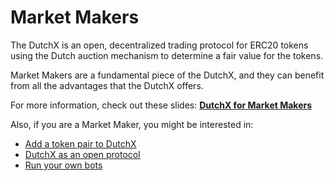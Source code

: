 # Market Makers
The DutchX is an open, decentralized trading protocol for ERC20 tokens using
the Dutch auction mechanism to determine a fair value for the tokens.

Market Makers are a fundamental piece of the DutchX, and they can benefit from
all the advantages that the DutchX offers.

For more information, check out these slides:
<a href="_static/docs/DutchX_Market_Makers.pdf" download>**DutchX for Market Makers**</a>

Also, if you are a Market Maker, you might be interested in:
  * [Add a token pair to DutchX](./add-token-pair.html)
  * [DutchX as an open protocol](./dutchx-as-an-open-platform.html)
  * [Run your own bots](./run-your-own-bots.html)
